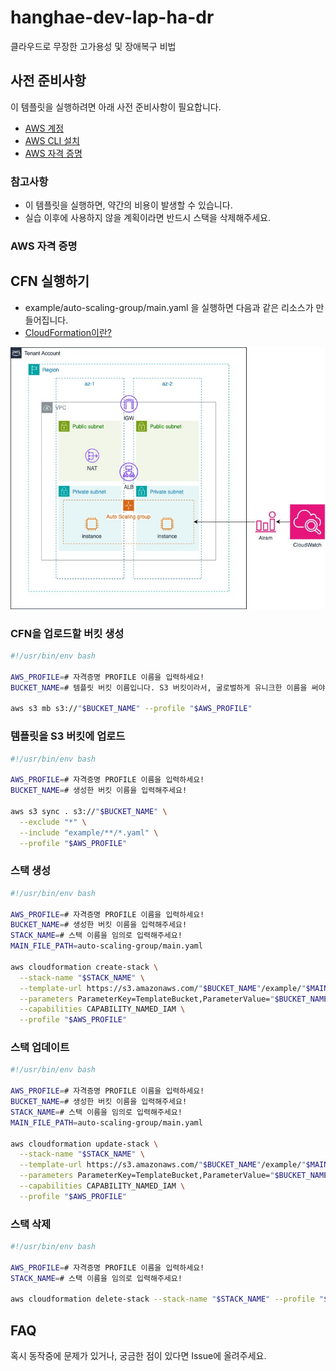 # hanghae-dev-lap-ha-dr

클라우드로 무장한 고가용성 및 장애복구 비법

## 사전 준비사항

이 템플릿을 실행하려면 아래 사전 준비사항이 필요합니다.

- [AWS 계정](https://aws.amazon.com/ko/free/?gclid=Cj0KCQjw28W2BhC7ARIsAPerrcLiRuoz0uwl1ifUPx0xXsrgqJ3rHCsZS8fdXDWNFLY90Zvhs2E8vuwaAoVaEALw_wcB&trk=fa2d6ba3-df80-4d24-a453-bf30ad163af9&sc_channel=ps&ef_id=Cj0KCQjw28W2BhC7ARIsAPerrcLiRuoz0uwl1ifUPx0xXsrgqJ3rHCsZS8fdXDWNFLY90Zvhs2E8vuwaAoVaEALw_wcB:G:s&s_kwcid=AL!4422!3!563761819834!e!!g!!aws!15286221779!129400439466)
- [AWS CLI 설치](https://docs.aws.amazon.com/ko_kr/cli/latest/userguide/getting-started-install.html)
- [AWS 자격 증명](https://inpa.tistory.com/entry/AWS-%F0%9F%93%9A-%EC%9E%A5%EA%B8%B0-%EC%9E%90%EA%B2%A9-%EC%A6%9D%EB%AA%85-%EC%9E%84%EC%8B%9C-%EC%9E%90%EA%B2%A9-%EC%A6%9D%EB%AA%85-Access-Key-Secret-Access-Key)

### 참고사항

- 이 템플릿을 실행하면, 약간의 비용이 발생할 수 있습니다.
- 실습 이후에 사용하지 않을 계획이라면 반드시 스택을 삭제해주세요.

### AWS 자격 증명

## CFN 실행하기

- example/auto-scaling-group/main.yaml 을 실행하면 다음과 같은 리소스가 만들어집니다.
- [CloudFormation이란?](https://docs.aws.amazon.com/ko_kr/AWSCloudFormation/latest/UserGuide/Welcome.html)

![](./assets/HA.jpg)

### CFN을 업로드할 버킷 생성

```sh
#!/usr/bin/env bash

AWS_PROFILE=# 자격증명 PROFILE 이름을 입력하세요!
BUCKET_NAME=# 템플릿 버킷 이름입니다. S3 버킷이라서, 굴로벌하게 유니크한 이름을 써야합니다. 예) hanghae-cfn-590183776864

aws s3 mb s3://"$BUCKET_NAME" --profile "$AWS_PROFILE"
```

### 템플릿을 S3 버킷에 업로드

```sh
#!/usr/bin/env bash

AWS_PROFILE=# 자격증명 PROFILE 이름을 입력하세요!
BUCKET_NAME=# 생성한 버킷 이름을 입력해주세요!

aws s3 sync . s3://"$BUCKET_NAME" \
  --exclude "*" \
  --include "example/**/*.yaml" \
  --profile "$AWS_PROFILE"
```

### 스택 생성

```sh
#!/usr/bin/env bash

AWS_PROFILE=# 자격증명 PROFILE 이름을 입력하세요!
BUCKET_NAME=# 생성한 버킷 이름을 입력해주세요!
STACK_NAME=# 스택 이름을 임의로 입력해주세요!
MAIN_FILE_PATH=auto-scaling-group/main.yaml

aws cloudformation create-stack \
  --stack-name "$STACK_NAME" \
  --template-url https://s3.amazonaws.com/"$BUCKET_NAME"/example/"$MAIN_FILE_PATH" \
  --parameters ParameterKey=TemplateBucket,ParameterValue="$BUCKET_NAME" \
  --capabilities CAPABILITY_NAMED_IAM \
  --profile "$AWS_PROFILE"
```

### 스택 업데이트

```sh
#!/usr/bin/env bash

AWS_PROFILE=# 자격증명 PROFILE 이름을 입력하세요!
BUCKET_NAME=# 생성한 버킷 이름을 입력해주세요!
STACK_NAME=# 스택 이름을 임의로 입력해주세요!
MAIN_FILE_PATH=auto-scaling-group/main.yaml

aws cloudformation update-stack \
  --stack-name "$STACK_NAME" \
  --template-url https://s3.amazonaws.com/"$BUCKET_NAME"/example/"$MAIN_FILE_PATH" \
  --parameters ParameterKey=TemplateBucket,ParameterValue="$BUCKET_NAME" \
  --capabilities CAPABILITY_NAMED_IAM \
  --profile "$AWS_PROFILE"
```

### 스택 삭제

```sh
#!/usr/bin/env bash

AWS_PROFILE=# 자격증명 PROFILE 이름을 입력하세요!
STACK_NAME=# 스택 이름을 임의로 입력해주세요!

aws cloudformation delete-stack --stack-name "$STACK_NAME" --profile "$AWS_PROFILE"
```

## FAQ

혹시 동작중에 문제가 있거나, 궁금한 점이 있다면 Issue에 올려주세요.
